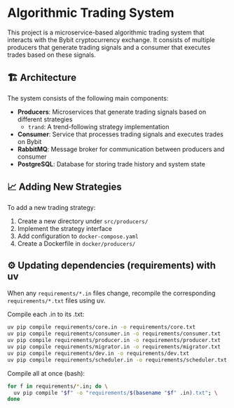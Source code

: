 # Algorithmic Trading System

This project is a microservice-based algorithmic trading system that interacts with the Bybit cryptocurrency exchange. It consists of multiple producers that generate trading signals and a consumer that executes trades based on these signals.

## 🏗️ Architecture

The system consists of the following main components:

- **Producers**: Microservices that generate trading signals based on different strategies
  - `trand`: A trend-following strategy implementation
- **Consumer**: Service that processes trading signals and executes trades on Bybit
- **RabbitMQ**: Message broker for communication between producers and consumer
- **PostgreSQL**: Database for storing trade history and system state


## 📈 Adding New Strategies

To add a new trading strategy:

1. Create a new directory under `src/producers/`
2. Implement the strategy interface
3. Add configuration to `docker-compose.yaml`
4. Create a Dockerfile in `docker/producers/`

## ⚙️ Updating dependencies (requirements) with uv

When any `requirements/*.in` files change, recompile the corresponding `requirements/*.txt` files using uv.

Compile each .in to its .txt:

```bash
uv pip compile requirements/core.in -o requirements/core.txt
uv pip compile requirements/consumer.in -o requirements/consumer.txt
uv pip compile requirements/producer.in -o requirements/producer.txt
uv pip compile requirements/migrator.in -o requirements/migrator.txt
uv pip compile requirements/dev.in -o requirements/dev.txt
uv pip compile requirements/scheduler.in -o requirements/scheduler.txt
```

Compile all at once (bash):

```bash
for f in requirements/*.in; do \
  uv pip compile "$f" -o "requirements/$(basename "$f" .in).txt"; \
done
```
